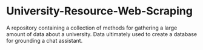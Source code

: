# University-Resource-Web-Scraping
A repository containing a collection of methods for gathering a large amount of data about a university. Data ultimately used to create a database for grounding a chat assistant.
